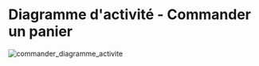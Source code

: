# Diagramme d'activité - Commander un panier

![commander_diagramme_activite](https://user-images.githubusercontent.com/22112666/74381224-5829a900-4deb-11ea-8d17-5a80fbbfa8da.png)
